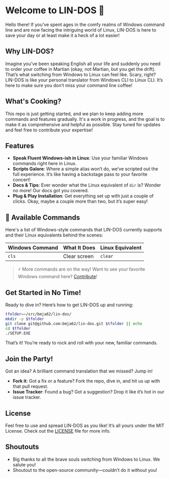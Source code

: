 # Welcome to LIN-DOS 🚀

Hello there! If you’ve spent ages in the comfy realms of Windows command line and are now facing the intriguing world of Linux, LIN-DOS is here to save your day or at least make it a heck of a lot easier!

## Why LIN-DOS?

Imagine you've been speaking English all your life and suddenly you need to order your coffee in Martian (okay, not Martian, but you get the drift).
That’s what switching from Windows to Linux can feel like. Scary, right? LIN-DOS is like your personal translator from Windows CLI to Linux CLI. It’s here to make sure you don’t miss your command line coffee!

## What's Cooking?

This repo is just getting started, and we plan to keep adding more commands and features gradually.
It's a work in progress, and the goal is to make it as comprehensive and helpful as possible. Stay tuned for updates and feel free to contribute your expertise!

## Features

* **Speak Fluent Windows-ish in Linux**: Use your familiar Windows commands right here in Linux.
* **Scripts Galore**: Where a simple alias won’t do, we’ve scripted out the full experience. It’s like having a backstage pass to your favorite concert!
* **Docs & Tips**: Ever wonder what the Linux equivalent of `dir` is? Wonder no more! Our docs got you covered.
* **Plug & Play Installation**: Get everything set up with just a couple of clicks. Okay, maybe a couple more than two, but it’s super easy!

## 🧾 Available Commands

Here's a list of Windows-style commands that LIN-DOS currently supports and their Linux equivalents behind the scenes:

| Windows Command | What It Does         | Linux Equivalent             |
| --------------- | -------------------- | ---------------------------- |
| `cls`           | Clear screen         | `clear`                      |

> ⚡ More commands are on the way! Want to see your favorite Windows command here? [Contribute](#join-the-party)!

## Get Started in No Time!

Ready to dive in? Here’s how to get LIN-DOS up and running:

```bash
tfolder=~/src/bmja62/lin-dos/
mkdir -p $tfolder
git clone git@github.com:bmja62/lin-dos.git $tfolder || echo
cd $tfolder
./SETUP.EXE
```

That’s it! You’re ready to rock and roll with your new, familiar commands.

## Join the Party!

Got an idea? A brilliant command translation that we missed? Jump in!

* **Fork it**: Got a fix or a feature? Fork the repo, dive in, and hit us up with that pull request.
* **Issue Tracker**: Found a bug? Got a suggestion? Drop it like it’s hot in our issue tracker.

## License

Feel free to use and spread LIN-DOS as you like! It’s all yours under the MIT License. Check out the [LICENSE](LICENSE) file for more info.

## Shoutouts

* Big thanks to all the brave souls switching from Windows to Linux. We salute you!
* Shoutout to the open-source community—couldn’t do it without you!
